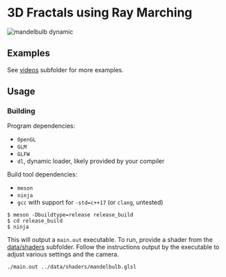 # 3D Fractals using Ray Marching

![mandelbulb dynamic](videos/mandelbulb_dynamic.gif)

## Examples

See [videos](videos) subfolder for more examples.

## Usage

### Building

Program dependencies:
  * `OpenGL`
  * `GLM`
  * `GLFW`
  * `dl`, dynamic loader, likely provided by your compiler

Build tool dependencies:
  * `meson`
  * `ninja`
  * `gcc` with support for `-std=c++17` (or `clang`, untested)


```
$ meson -Dbuildtype=release release_build
$ cd release_build
$ ninja
```

This will output a `main.out` executable. To run, provide a shader from the [data/shaders](data/shaders) subfolder. Follow the instructions output by the executable to adjust various settings and the camera.

```
./main.out ../data/shaders/mandelbulb.glsl
```
